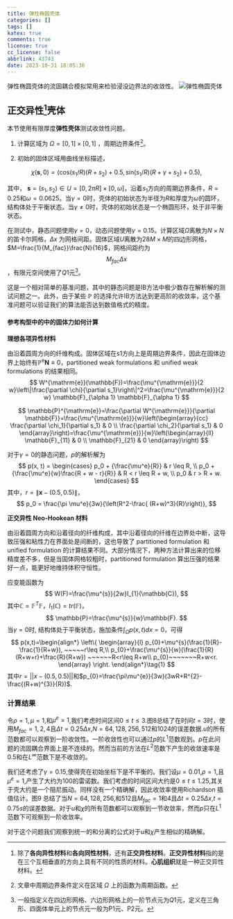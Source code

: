 ```yaml
---
title: 弹性椭圆壳体
categories: []
tags: []
katex: true
comments: true
license: true
cc_license: false
abbrlink: 43743
date: 2023-10-31 18:05:36
---
```

弹性椭圆壳体的流固耦合模拟常用来检验浸没边界法的收敛性。
![弹性椭圆壳体](https://githubimages.pengfeima.cn/images/202310311905774.jpg)
<!--more-->


## 正交异性[^0]壳体

本节使用有限厚度**弹性壳体**测试收敛性问题。

1. 计算区域为 $\Omega=[0,1]\times[0,1]$ ，周期边界条件[^1]。

2. 初始的固体区域用曲线坐标描述，

$$
\chi(\textbf{s},0)=(\text{cos}(s_{1}/R)(R+s_{2})+0.5,\text{sin}(s_{1}/R)(R+\gamma+s_{2})+0.5),
$$

其中， $\textbf{s}=(s_{1},s_{2})\in U=[0,2\pi R]\times[0,\omega]$，沿着$s_1$方向的周期边界条件，$R=0.25$和$\omega=0.0625$。当$\gamma=0$时，壳体的初始状态为半径为$R$和厚度为$\omega$的圆环，结构体处于平衡状态。当$\gamma\neq 0$时，壳体的初始状态是一个椭圆形环，处于非平衡状态。

在测试中，静态问题使用$\gamma=0$，动态问题使用$\gamma=0.15$。计算区域$\Omega$离散为$N\times N$的笛卡尔网格，$\Delta x$ 为网格间距。固体区域$U$离散为$28M\times M$的四边形网格，$M=\frac{1}{M_{fac}}\frac{N}{16}$，网格间距约为$$M_{fa c}\Delta x$$，有限元空间使用了$Q{1}$元[^2]。

这是一个相对简单的基准问题，其中的静态问题是IB方法中极少数存在解析解的测试问题之一。此外，由于某些 $\mathbb{P}$ 的选择允许IB方法达到更高阶的收敛率，这个基准问题可以验证我们的算法能否达到数值格式的精度。

#### 参考构型中的中的固体力如何计算

**理想各项异性材料**

由沿着圆周方向的纤维构成。固体区域在s1方向上是周期边界条件，因此在固体边界上始终有$\mathbb{P}^{\mathrm{e}} \mathbf{N} \equiv 0$，partitioned weak formulations 和 unified weak formulations 的结果相同。
$$
W^{\mathrm{e}}(\mathbb{F})=\frac{\mu^{\mathrm{e}}}{2 w}\left\|\frac{\partial \chi}{\partial s_1}\right\|^2=\frac{\mu^{\mathrm{e}}}{2 w} \mathbb{F}_{\alpha 1} \mathbb{F}_{\alpha 1}
$$

$$
\mathbb{P}^{\mathrm{e}}=\frac{\partial W^{\mathrm{e}}}{\partial \mathbb{F}}=\frac{\mu^{\mathrm{e}}}{w}\left(\begin{array}{cc}
\frac{\partial \chi_1}{\partial s_1} & 0 \\
\frac{\partial \chi_2}{\partial s_1} & 0
\end{array}\right)=\frac{\mu^{\mathrm{e}}}{w}\left(\begin{array}{ll}
\mathbb{F}_{11} & 0 \\
\mathbb{F}_{21} & 0
\end{array}\right)
$$

对于$\gamma=0$的静态问题，$p$的解析解为
$$
p(x, t) = \begin{cases}
    p_0 + {\frac{\mu^e}{R}} &  r \leq R, \\
    p_0 + {\frac{\mu^e}{w}\frac{R + w - r}{R}} &  R < r \leq R + w, \\
    p_0 &  r > R + w.
\end{cases}
$$
其中，$r=\|\mathbf{x}-(0.5,0.5)\|$，
$$
p_0 = \frac{\pi \mu^e}{3w}{\left(R^2-\frac{ (R+w)^3}{R}\right)},
$$


**正交异性 Neo-Hookean 材料**

由沿着圆周方向和沿着径向的纤维构成，其中沿着径向的纤维在边界处中断，这导致压强和粘性力在界面处是间断的，这也导致了 partitioned formulation 和 unified formulation 的计算结果不同。大部分情况下，两种方法计算出来的位移精度差不多，但是当固体网格较粗时，partitioned formulation 算出压强的结果好一点，能更好地维持体积守恒性。

应变能函数为
$$
W(F)=\frac{\mu^{s}}{2w}I_{1}(\mathbb{C}),
$$
其中$\mathbb{C}=\mathbb{F}^{T}\mathbb{F}$，$I_{1}(\mathbb{C})=tr(\mathbb{F})$，
$$
\mathbb{P}=\frac{\mu^{s}}{w}\mathbb{F}.
$$
当$\gamma=0$时, 结构体处于平衡状态，施加条件$\int_{\Omega}p(x,t)dx=0$，可得
$$
p(x,t)=\begin{align*}
\left\{
\begin{array}{l}
p_{0}+\mu^{s}(\frac{1}{R}-\frac{1}{R+w}), ~~~~~r\leq R,\\
p_{0}+\frac{\mu^{s}}{w}(\frac{1}{R}(R+w+r)+\frac{R}{R+w}) ~~~~~~R<r\leq R+w\\
p_{0}~~~~~~~R+w<r.
\end{array}
\right.
\end{align*}\tag{1}
$$
其中$r=||x-(0.5,0.5)||$和$p_{0}=\frac{\pi\mu^{e}}{3w}(3wR+R^{2}-\frac{(R+w)^{3}}{R})$.

### 计算结果

令$\rho=1,\mu=1,$和$\mu^{e}=1$,我们考虑时间区间$0\leq t\leq 3$.图8总结了在时间$t=3$时，使用$M_{fac}=1,2,4$且$\Delta t=0.25\Delta x$,$N=64,128,256,512$和$1024$的误差数据.$u$的所有范数都可以观察到一阶收敛性。一阶收敛性也可以通过$p$的$L^{1}$范数观到。$p$在此问题的流固耦合界面上是不连续的。然而当前的方法在$L^{2}$范数下产生的收敛速率是0.5和在$L^{\infty}$范数下是不收敛的。

我们还考虑了$\gamma=0.15$,使得壳在初始坐标下是不平衡的。我们设$\mu=0.01$,$\rho=1$,且$\mu^{e}=1$,产生了大约为100的雷诺数。我们考虑的时间区间大约是$0\leq t\leq 1.25$,其关于壳大约是一个阻尼振动。同样没有一个精确解，因此收敛率使用Richardson 插值估计。图9 总结了当$N=64,128,256,$和$512$且$M_{fac}=1$和$4$且$\Delta t =0.25\Delta x,$$t=0.75s$的误差数据。对于$u$和$\chi$的所有范数都可以观察到一节收敛率，然而$p$只在$L^{1}$范数下可观察到一阶收敛率。

对于这个问题我们观察到统一的和分离的公式对于$u$和$\chi$产生相似的精确解。


[^0]: 除了**各向异性材料**和**各向同性材料**，还有**正交异性材料**。**正交异性材料**指的是在三个互相垂直的方向上具有不同的性质的材料。**心肌组织**就是一种正交异性材料。
[^1]:文章中周期边界条件定义在区域 $\Omega$ 上的函数为周期函数。
[^2]: 一般指定义在四边形网格、六边形网格上的一阶节点元为$Q1$元，定义在三角形、四面体单元上的节点元一般为P1元、P2元。



